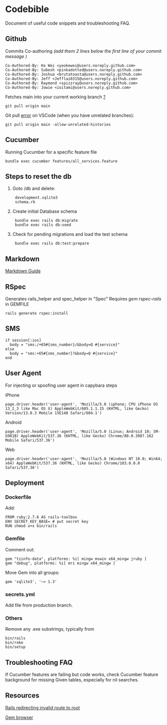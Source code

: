 # Codebible
Document of useful code snippets and troubleshooting FAQ.

## Github

Commits Co-authoring _(add them 2 lines below the first line of your commit message )_

    Co-Authored-By: Ke Wei <yeokewei@users.noreply.github.com>
    Co-Authored-By: Subesh <pinkadotted@users.noreply.github.com>
    Co-Authored-By: Joshua <brutatoasta@users.noreply.github.com>
    Co-Authored-By: Jeff <Jefflai0315@users.noreply.github.com>    
    Co-Authored-By: Raymond <spizzray@users.noreply.github.com>  
    Co-Authored-By: Jowie <ioitami@users.noreply.github.com>  

Fetches main into your current working branch [?](https://stackoverflow.com/questions/52108832/what-is-the-difference-between-git-pull-and-git-pull-origin-master)

    git pull origin main


Git pull [error](https://www.datree.io/resources/git-error-fatal-refusing-to-merge-unrelated-histories) on VSCode (when you have unrelated branches):

    git pull origin main -allow-unrelated-histories

## Cucumber
Running Cucumber for a specific feature file

    bundle exec cucumber features/all_services.feature

## Steps to reset the db

1. Goto /db and delete:

        development.sqlite3
        schema.rb

2. Create initial Database schema

        bundle exec rails db:migrate
        bundle exec rails db:seed

3. Check for pending migrations and load the test schema

        bundle exec rails db:test:prepare

## Markdown
[Markdown Guide](https://agea.github.io/tutorial.md/)

## RSpec
Generates rails_helper and spec_helper in "Spec"
Requires *gem rspec-rails* in GEMFILE

    rails generate rspec:install

## SMS

    if session[:ios]
      body = "sms:/+65#{sms_number}/&body=Q #{service}"
    else
      body = "sms:+65#{sms_number}?&body=Q #{service}"
    end

## User Agent
For injecting or spoofing user agent in capybara steps

iPhone

    page.driver.header('user-agent', 'Mozilla/5.0 (iphone; CPU iPhone OS 13_2_3 like Mac OS X) AppleWebKit/605.1.1.15 (KHTML, like Gecko) Version/13.0.3 Mobile 15E148 Safari/604.1')

Android

    page.driver.header('user-agent', 'Mozilla/5.0 (Linux; Android 10; SM-G981B) AppleWebKit/537.36 (KHTML, like Gecko) Chrome/80.0.3987.162 Mobile Safari/537.36')

Web

    page.driver.header('user-agent', 'Mozilla/5.0 (Windows NT 10.0; Win64; x64) AppleWebKit/537.36 (KHTML, like Gecko) Chrome/103.0.0.0 Safari/537.36')


## Deployment

### Dockerfile

Add:

    FROM ruby:2.7.6 AS rails-toolbox
    ENV SECRET_KEY_BASE= # put secret key
    RUN chmod u+x bin/rails

### Gemfile

Comment out:

    gem "tzinfo-data", platforms: %i[ mingw mswin x64_mingw jruby ]
    gem "debug", platforms: %i[ mri mingw x64_mingw ]
    
Move Gem into all groups:

    gem 'sqlite3', '~> 1.3' 

### secrets.yml

Add file from production branch.

### Others

Remove any .exe substrings, typically from 

    bin/rails
    bin/rake
    bin/setup

## Troubleshooting FAQ

If Cucumber features are failing but code works, check Cucumber feature background for missing Given tables, especially for nil searches.

## Resources

[Rails redirecting invalid route to root](https://stackoverflow.com/questions/6548928/rails-redirecting-invalid-route-to-root)

[Gem browser](https://github.com/fnando/browser)